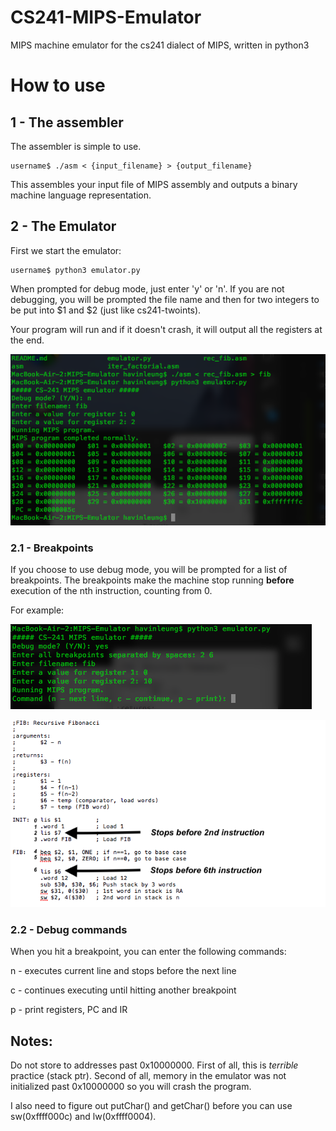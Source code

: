 # CS241-MIPS-Emulator
MIPS machine emulator for the cs241 dialect of MIPS, written in python3

# How to use

## 1 - The assembler
The assembler is simple to use.

    username$ ./asm < {input_filename} > {output_filename}

This assembles your input file of MIPS assembly and outputs a binary machine language representation.

## 2 - The Emulator
First we start the emulator:

    username$ python3 emulator.py

When prompted for debug mode, just enter 'y' or 'n'.
If you are not debugging, you will be prompted the file name and then for two integers to be put into $1 and $2 (just like cs241-twoints). 

Your program will run and if it doesn't crash, it will output all the registers at the end.


![sample program](./readme_images/sample.png?raw=true "sample run")


### 2.1 - Breakpoints
If you choose to use debug mode, you will be prompted for a list of breakpoints. The breakpoints make the machine stop running **before** execution of the nth instruction, counting from 0.

For example:

![breakpoints](./readme_images/breakpoints.png?raw=true "setting breakpoints")



![breakpoints 1](./readme_images/breakpoints_1.png?raw=true "explanation of breakpoints")

### 2.2 - Debug commands

When you hit a breakpoint, you can enter the following commands:

n - executes current line and stops before the next line

c - continues executing until hitting another breakpoint

p - print registers, PC and IR

## Notes:

Do not store to addresses past 0x10000000. First of all, this is *terrible* practice (stack ptr). Second of all, memory in the emulator was not initialized past 0x10000000 so you will crash the program.

I also need to figure out putChar() and getChar() before you can use sw(0xffff000c) and lw(0xffff0004).
